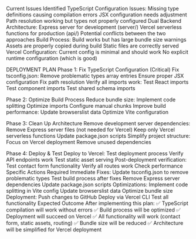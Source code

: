 Current Issues Identified
TypeScript Configuration Issues:
Missing type definitions causing compilation errors
JSX configuration needs adjustment
Path resolution working but types not properly configured
Dual Backend Architecture:
Express server for development (server/)
Vercel serverless functions for production (api/)
Potential conflicts between the two approaches
Build Process:
Build works but has large bundle size warnings
Assets are properly copied during build
Static files are correctly served
Vercel Configuration:
Current config is minimal and should work
No explicit runtime configuration (which is good)

DEPLOYMENT PLAN
Phase 1: Fix TypeScript Configuration (Critical)
Fix tsconfig.json:
Remove problematic types array entries
Ensure proper JSX configuration
Fix path resolution
Verify all imports work:
Test React imports
Test component imports
Test shared schema imports

Phase 2: Optimize Build Process
Reduce bundle size:
Implement code splitting
Optimize imports
Configure manual chunks
Improve build performance:
Update browserslist data
Optimize Vite configuration

Phase 3: Clean Up Architecture
Remove development server dependencies:
Remove Express server files (not needed for Vercel)
Keep only Vercel serverless functions
Update package.json scripts
Simplify project structure:
Focus on Vercel deployment
Remove unused dependencies

Phase 4: Deploy & Test
Deploy to Vercel:
Test deployment process
Verify API endpoints work
Test static asset serving
Post-deployment verification:
Test contact form functionality
Verify all routes work
Check performance
Specific Actions Required
Immediate Fixes:
Update tsconfig.json to remove problematic types
Test build process after fixes
Remove Express server dependencies
Update package.json scripts
Optimizations:
Implement code splitting in Vite config
Update browserslist data
Optimize bundle size
Deployment:
Push changes to GitHub
Deploy via Vercel CLI
Test all functionality
Expected Outcome
After implementing this plan:
✅ TypeScript compilation will work without errors
✅ Build process will be optimized
✅ Deployment will succeed on Vercel
✅ All functionality will work (contact form, static assets, routing)
✅ Bundle size will be reduced
✅ Architecture will be simplified for Vercel deployment
